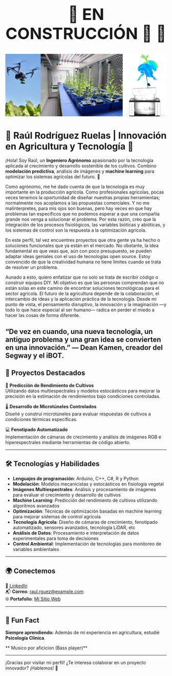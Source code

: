 <div align="center">

  <h1 style="font-size: 50px;">🚧 EN CONSTRUCCIÓN 👋 🚧</h1>

</div>


![bannerGrande](https://github.com/Rodriguez-Ruelas/Rodriguez-Ruelas/blob/main/Imagenes_README/bannerGrande.png)

# 🌱 Raúl Rodríguez Ruelas | Innovación en Agricultura y Tecnología 🚀

¡Hola! Soy Raúl, un **Ingeniero Agrónomo** apasionado por la tecnología aplicada al crecimiento y desarrollo sostenible de los cultivos. Combino **modelación predictiva**, análisis de imágenes y **machine learning** para optimizar los sistemas agrícolas del futuro. 🍃

Como agrónomo, me he dado cuenta de que la tecnología es muy importante en la producción agrícola. Como profesionales agrícolas, pocas veces tenemos la oportunidad de diseñar nuestras propias herramientas; normalmente nos acoplamos a las propuestas comerciales. Y no me malinterpretes, para mis ojos son buenas, pero hay veces en que hay problemas tan específicos que no podemos esperar a que una compañía grande nos venga a solucionar el problema. Por esta razón, creo que la integración de los procesos fisiológicos, las variables bióticas y abióticas, y los sistemas de control son la respuesta a la optimización agrícola.

En este perfil, tal vez encuentres proyectos que otra gente ya ha hecho o soluciones funcionales que ya están en el mercado. No obstante, la idea fundamental es que veas que, aún con poco presupuesto, se pueden adaptar ideas geniales con el uso de tecnologías open source. Estoy convencido de que la creatividad humana no tiene límites cuando se trata de resolver un problema.

Aunado a esto, quiero enfatizar que no solo se trata de escribir código o construir equipos DIY. Mi objetivo es que las personas comprendan que no están solas en este camino de encontrar soluciones tecnológicas para el sector agrícola. El futuro de la agricultura depende de la colaboración, el intercambio de ideas y la aplicación práctica de la tecnología. Desde mi punto de vista, el pensamiento disruptivo, la innovación y la imaginación —y todo lo que hace especial al ser humano— radica en perder el miedo a hacer las cosas de forma diferente.

“De vez en cuando, una nueva tecnología, un antiguo problema y una gran idea se convierten en una innovación.” — Dean Kamen, creador del Segway y el iBOT.
---

## 🚀 Proyectos Destacados

🔬 **Predicción de Rendimiento de Cultivos**  
Utilizando datos multiespectrales y modelos estocásticos para mejorar la precisión en la estimación de rendimientos bajo condiciones controladas.

🌡️ **Desarrollo de Microtúneles Controlados**  
Diseñé y construí microtúneles para evaluar respuestas de cultivos a condiciones térmicas específicas.

💻 **Fenotipado Automatizado**  
Implementación de cámaras de crecimiento y análisis de imágenes RGB e hiperespectrales mediante herramientas de código abierto.

---

## 🛠️ Tecnologías y Habilidades

- **Lenguajes de programación**: Arduino, C++, C#, R y Python  
- **Modelación**: Modelos mecanicistas y estocásticos en fisiología vegetal  
- **Imágenes Multiespectrales**: Análisis y procesamiento de imágenes para evaluar el crecimiento y desarrollo de cultivos  
- **Machine Learning**: Predicción del rendimiento de cultivos utilizando algoritmos avanzados  
- **Optimización**: Técnicas de optimización basadas en machine learning para mejorar sistemas de control agrícola  
- **Tecnología Agrícola**: Diseño de cámaras de crecimiento, fenotipado automatizado, sensores avanzados, tecnología LiDAR, etc
- **Análisis de Datos**: Procesamiento e interpretación de datos experimentales para toma de decisiones  
- **Control Ambiental**: Implementación de tecnologías para monitoreo de variables ambientales 

---

<!--
## 📊 Estadísticas de GitHub

![Raúl's GitHub Stats](https://github-readme-stats.vercel.app/api?username=Rodriguez-Ruelas&show_icons=true&theme=radical)  
![Lenguajes Más Usados](https://github-readme-stats.vercel.app/api/top-langs/?username=Rodriguez-Ruelas&layout=compact&theme=radical)

---
-->


## 🌍 Conectemos

💼 [LinkedIn](https://www.linkedin.com/in/raul-rodriguez-ruelas-20634a171)  
📬 **Correo**: raul.rguez@example.com  
🌐 **Portafolio**: [Mi Sitio Web](#)  

---

## 🌟 Fun Fact

**Siempre aprendiendo:** Además de mi experiencia en agricultura, estudié **Psicología Clínica**.

** Musico por aficicion (Bass player)**

---

¡Gracias por visitar mi perfil! ¿Te interesa colaborar en un proyecto innovador? ¡Hablemos! 🚀


<!--
**Rodriguez-Ruelas/Rodriguez-Ruelas** is a ✨ _special_ ✨ repository because its `README.md` (this file) appears on your GitHub profile.

Here are some ideas to get you started:

- 🔭 I’m currently working on ...
- 🌱 I’m currently learning ...
- 👯 I’m looking to collaborate on ...
- 🤔 I’m looking for help with ...
- 💬 Ask me about ...
- 📫 How to reach me: ...
- 😄 Pronouns: ...
- ⚡ Fun fact: ...
-->
